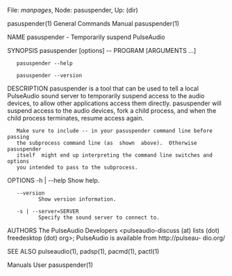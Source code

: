 File: *manpages*,  Node: pasuspender,  Up: (dir)

pasuspender(1)              General Commands Manual             pasuspender(1)



NAME
       pasuspender - Temporarily suspend PulseAudio

SYNOPSIS
       pasuspender [options] -- PROGRAM [ARGUMENTS ...]

       pasuspender --help

       pasuspender --version

DESCRIPTION
       pasuspender is a tool that can be used to tell a local PulseAudio sound
       server to temporarily suspend access to the  audio  devices,  to  allow
       other  applications  access  them  directly.  pasuspender  will suspend
       access to the audio devices, fork a child process, and when  the  child
       process terminates, resume access again.

       Make sure to include -- in your pasuspender command line before passing
       the subprocess command line (as  shown  above).  Otherwise  pasuspender
       itself  might end up interpreting the command line switches and options
       you intended to pass to the subprocess.

OPTIONS
       -h | --help
              Show help.

       --version
              Show version information.

       -s | --server=SERVER
              Specify the sound server to connect to.

AUTHORS
       The  PulseAudio  Developers  <pulseaudio-discuss   (at)   lists   (dot)
       freedesktop  (dot)  org>;  PulseAudio is available from http://pulseau-
       dio.org/

SEE ALSO
       pulseaudio(1), padsp(1), pacmd(1), pactl(1)



Manuals                              User                       pasuspender(1)

